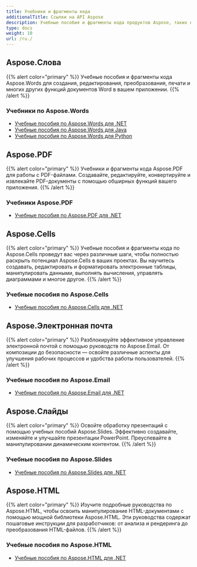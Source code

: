 ```yaml
---
title: Учебники и фрагменты кода
additionalTitle: Ссылки на API Aspose
description: Учебные пособия и фрагменты кода продуктов Aspose, таких как Aspose.Words, Aspose.Cells, Aspose.PDF и других продуктов. Он включает в себя базовые и дополнительные руководства по использованию продуктов Aspose.
type: docs
weight: 10
url: /ru./
---
```


## Aspose.Слова
{{% alert color="primary" %}}
Учебные пособия и фрагменты кода Aspose.Words для создания, редактирования, преобразования, печати и многих других функций документов Word в вашем приложении. 
{{% /alert %}}

### Учебники по Aspose.Words
- [Учебные пособия по Aspose.Words для .NET](./words/net/)
- [Учебные пособия по Aspose.Words для Java](./words/java/)
- [Учебные пособия по Aspose.Words для Python](./words/python-net/)

## Aspose.PDF
{{% alert color="primary" %}}
Учебники и фрагменты кода Aspose.PDF для работы с PDF-файлами. Создавайте, редактируйте, конвертируйте и извлекайте PDF-документы с помощью обширных функций вашего приложения.
{{% /alert %}}

### Учебники Aspose.PDF
- [Учебные пособия по Aspose.PDF для .NET](./pdf/net/)

## Aspose.Cells
{{% alert color="primary" %}}
Учебные пособия и фрагменты кода по Aspose.Cells проведут вас через различные шаги, чтобы полностью раскрыть потенциал Aspose.Cells в ваших проектах. Вы научитесь создавать, редактировать и форматировать электронные таблицы, манипулировать данными, выполнять вычисления, управлять диаграммами и многое другое.
{{% /alert %}}

### Учебные пособия по Aspose.Cells
- [Учебные пособия по Aspose.Cells для .NET](./cells/net/)

## Aspose.Электронная почта
{{% alert color="primary" %}}
Разблокируйте эффективное управление электронной почтой с помощью руководств по Aspose.Email. От композиции до безопасности — освойте различные аспекты для улучшения рабочих процессов и удобства работы пользователей.
{{% /alert %}}

### Учебные пособия по Aspose.Email
- [Учебные пособия по Aspose.Email для .NET](./email/net/)

## Aspose.Слайды
{{% alert color="primary" %}}
Освойте обработку презентаций с помощью учебных пособий Aspose.Slides. Эффективно создавайте, изменяйте и улучшайте презентации PowerPoint. Преуспевайте в манипулировании динамическим контентом.
{{% /alert %}}

### Учебные пособия по Aspose.Slides
- [Учебные пособия по Aspose.Slides для .NET](./slides/net/)

## Aspose.HTML
{{% alert color="primary" %}}
Изучите подробные руководства по Aspose.HTML, чтобы освоить манипулирование HTML-документами с помощью мощной библиотеки Aspose.HTML. Эти руководства содержат пошаговые инструкции для разработчиков: от анализа и рендеринга до преобразования HTML-файлов.
{{% /alert %}}

### Учебные пособия по Aspose.HTML
- [Учебные пособия по Aspose.HTML для .NET](./html/net/)